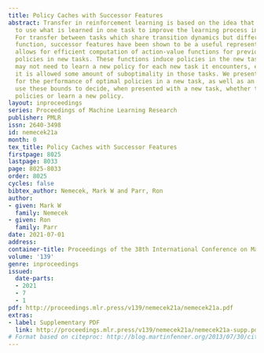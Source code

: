```yaml
---
title: Policy Caches with Successor Features
abstract: Transfer in reinforcement learning is based on the idea that it is possible
  to use what is learned in one task to improve the learning process in another task.
  For transfer between tasks which share transition dynamics but differ in reward
  function, successor features have been shown to be a useful representation which
  allows for efficient computation of action-value functions for previously-learned
  policies in new tasks. These functions induce policies in the new tasks, so an agent
  may not need to learn a new policy for each new task it encounters, especially if
  it is allowed some amount of suboptimality in those tasks. We present new bounds
  for the performance of optimal policies in a new task, as well as an approach to
  use these bounds to decide, when presented with a new task, whether to use cached
  policies or learn a new policy.
layout: inproceedings
series: Proceedings of Machine Learning Research
publisher: PMLR
issn: 2640-3498
id: nemecek21a
month: 0
tex_title: Policy Caches with Successor Features
firstpage: 8025
lastpage: 8033
page: 8025-8033
order: 8025
cycles: false
bibtex_author: Nemecek, Mark W and Parr, Ron
author:
- given: Mark W
  family: Nemecek
- given: Ron
  family: Parr
date: 2021-07-01
address:
container-title: Proceedings of the 38th International Conference on Machine Learning
volume: '139'
genre: inproceedings
issued:
  date-parts:
  - 2021
  - 7
  - 1
pdf: http://proceedings.mlr.press/v139/nemecek21a/nemecek21a.pdf
extras:
- label: Supplementary PDF
  link: http://proceedings.mlr.press/v139/nemecek21a/nemecek21a-supp.pdf
# Format based on citeproc: http://blog.martinfenner.org/2013/07/30/citeproc-yaml-for-bibliographies/
---
```

